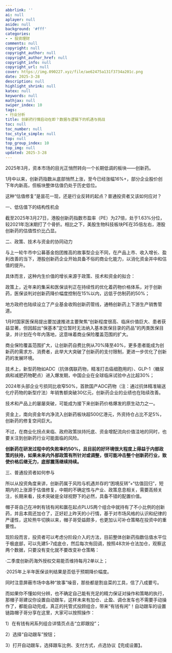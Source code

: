 ```yaml
---
abbrlink: ''
ai: null
aplayer: null
aside: null
background: '#fff'
categories:
- - 投资理财
comments: null
copyright: null
copyright_author: null
copyright_author_href: null
copyright_info: null
copyright_url: null
cover: https://img.090227.xyz/file/ae62475a131f3734a201c.png
date: 2025-3-28
description: null
highlight_shrink: null
katex: null
keywords: null
mathjax: null
swiper_index: 10
tags:
- 行业分析
title: 创新药行情启动在即？数据与逻辑下的机遇与挑战
toc: null
toc_number: null
toc_style_simple: null
top: null
top_group_index: 10
top_img: null
updated: 2025-3-28
---
```

2025年3月，资本市场的目光正悄然转向一个长期低调的板块——创新药。

1月中以来，创新药指数从底部悄然上涨，至今已经涨幅16%+，部分企业股价创下年内新高，但板块整体估值仍处于历史低位。

这种“估值修复”是昙花一现，还是行业反转的起点？普通投资者又该如何应对？

一、低估值下的结构性机会

截至2025年3月27日，港股创新药指数市盈率（PE）为27倍，处于1.63%分位，较2021年泡沫期打了个骨折。相比之下，美股生物科技板块PE在35倍左右，港股创新药的估值性价比凸显。

二、政策、技术与资金的协同动力

与上一轮牛市中公募基金抱团推高的故事型企业不同，在产品上市、收入增长、盈利改善的当下，港股创新药企业开始具备不俗的商业化能力，以消化资金并中和估值的提升。

具体而言，这种内生价值的增长来源于政策、技术和资金的拟合：

政策上，近年来的集采和医保谈判正在持续性的优化着药物价格体系，对于创新药，医保谈判对创新药降价幅度控制在15%以内，远低于仿制药的50%；

地方政府也陆续设立了产业基金收购创新药管线，通畅创新药上下游生产销售管道。

1月时国家医保局提出要加速推进主要聚焦“创新程度很高、临床价值巨大、患者获益显著，但因超出“保基本”定位暂时无法纳入基本医保目录的药品”的丙类医保目录，并计划在今年内落地，这意味着商业保险覆盖范围的扩大。

商业保险覆盖范围扩大，让创新药自费比例从70%降至40%，更多患者能成为创新药的需求方、消费者，此举大大突破了创新药的支付限制，更进一步优化了创新药的发展环境。

技术上，新型药物如ADC（抗体偶联药物，精准打击癌细胞用的）、GLP-1（糖尿病和减肥药物靶点）进入爆发期，中国企业在全球临床试验中占比超30%；

2024年头部企业亏损同比收窄50%，首款国产ADC药物（注：通过抗体精准输送化疗药物的新型疗法）年销售额突破30亿元，创新药企业的业绩也在陆续改善。

技术和产品上的屡屡突破，可能成为接下来创新药价格爆发的原生动力之一。

资金上，南向资金年内净流入创新药板块超500亿港元，外资持仓占比不足5%，创新药的修复空间巨大。

不过，在商业化拐点来临、政府政策扶持托底、资金增配流向价值洼地的同时，也要关注到创新药行业可能面临的风险。

**创新药在研发过程中的失败率约50%，且目前的好环境很大程度上得益于内部政策的扶持，如果未来内外部政策有所针对或调整，很可能冲击整个创新药行业，致使价格后继无力，底部震荡继续持续。**

三、普通投资者如何参与

所以从投资角度来讲，创新药属于风险与机遇并存的“困境反转”+“估值回归”，短期内的上涨源于估值修复，中期的不确定性与产业、政策息息相关，需要高频关注，长期来看，技术突破是全球视野下的必然，具备不错的配置价值。

帽子哥自己在冲刺有钱有闲和赢在起点PLUS两个组合中就持有了不小比例的创新药，并且本周还加仓了，正好赶上昨天的小行情，基于对市场风格的认识和纪律的严谨性，这轮熊牛切换以来，帽子哥受益颇多，也更加认可补仓策略在投资中的重要性。

现阶段而言，投资者可以考虑分阶段介入的方法，目前整体创新药指数估值水平位于极底部，可以先建5-7成底仓，然后每次有回调，按照48次补仓法加仓，观察这两个数据，只要没有变化就不要改变补仓策略：

·二季度创新药海外授权交易能否维持每月2单以上；

·2025年上半年医保谈判结果是否低于预期降价幅度。

同时注意屏蔽市场中各种“故事”噪音，那些都是割韭菜的工具，信了八成要亏。

而如果你不懂如何分辨，也不确定自己能有充足的精力保证对操作和策略的执行，那帽子哥建议你设置自动跟车，这样未来有加仓、止盈、调仓发车也不需要手动操作了，都能自动完成，真正的托管式投顾组合，带来“有钱有闲”！自动跟车的设置链路帽子哥分享在这里，大家可以按照操作：

1）在有钱有闲系列组合详情页点击“立即跟投”；

2）选择“自动跟车”按钮；

3）打开自动跟车，选择跟车比例、支付方式，点选协议【完成设置】。
